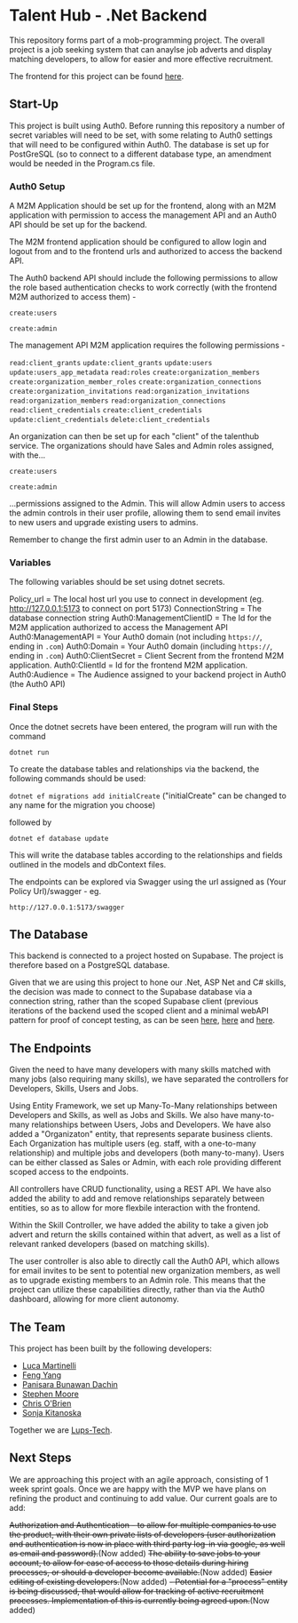 # Talent Hub - .Net Backend

This repository forms part of a mob-programming project. The overall project is a job seeking system that can anaylse job adverts and display matching developers, to allow for easier and more effective recruitment.

The frontend for this project can be found [here](https://github.com/lups-tech/jobMatches).

## Start-Up
This project is built using Auth0. Before running this repository a number of secret variables will need to be set, with some relating to Auth0 settings that will need to be configured within Auth0. The database is set up for PostGreSQL (so to connect to a different database type, an amendment would be needed in the Program.cs file. 

### Auth0 Setup

A M2M Application should be set up for the frontend, along with an M2M application with permission to access the management API and an Auth0 API should be set up for the backend.

The M2M frontend application should be configured to allow login and logout from and to the frontend urls and authorized to access the backend API. 

The Auth0 backend API should include the following permissions to allow the role based authentication checks to work correctly (with the frontend M2M authorized to access them) - 

```create:users``` 

```create:admin```

The management API M2M application requires the following permissions - 

```read:client_grants``` 
```update:client_grants``` 
```update:users``` 
```update:users_app_metadata```
```read:roles``` 
```create:organization_members``` 
```create:organization_member_roles``` 
```create:organization_connections``` 
```create:organization_invitations``` 
```read:organization_invitations``` 
```read:organization_members``` 
```read:organization_connections```  
```read:client_credentials``` 
```create:client_credentials``` 
```update:client_credentials``` 
```delete:client_credentials``` 

An organization can then be set up for each "client" of the talenthub service. The organizations should have Sales and Admin roles assigned, with the... 

```create:users``` 

```create:admin```

...permissions assigned to the Admin. This will allow Admin users to access the admin controls in their user profile, allowing them to send email invites to new users and upgrade existing users to admins.

Remember to change the first admin user to an Admin in the database.

### Variables
The following variables should be set using dotnet secrets.

Policy_url = The local host url you use to connect in development (eg. http://127.0.0.1:5173 to connect on port 5173)
ConnectionString = The database connection string
Auth0:ManagementClientID = The Id for the M2M application authorized to access the Management API
Auth0:ManagementAPI = Your Auth0 domain (not including ```https://```, ending in ```.com```)
Auth0:Domain = Your Auth0 domain (including ```https://```, ending in ```.com```)
Auth0:ClientSecret = Client Secrent from the frontend M2M application.
Auth0:ClientId = Id for the frontend M2M application.
Auth0:Audience = The Audience assigned to your backend project in Auth0 (the Auth0 API)

### Final Steps
Once the dotnet secrets have been entered, the program will run with the command 

```dotnet run ```

To create the database tables and relationships via the backend, the following commands should be used: 

```dotnet ef migrations add initialCreate```  ("initialCreate" can be changed to any name for the migration you choose)

followed by

```dotnet ef database update```

This will write the database tables according to the relationships and fields outlined in the models and dbContext files.

The endpoints can be explored via Swagger using the url assigned as (Your Policy Url)/swagger - eg. 

```http://127.0.0.1:5173/swagger```

## The Database
This backend is connected to a project hosted on Supabase. The project is therefore based on a PostgreSQL database.

Given that we are using this project to hone our .Net, ASP Net and C# skills, the decision was made to connect to the Supabase database via a connection string, rather than the scoped Supabase client (previous iterations of the backend used the scoped client and a minimal webAPI pattern for proof of concept testing, as can be seen [here](https://github.com/lups-tech/supabasecsharpapi), [here](https://github.com/lups-tech/supabaseJobAPI) and [here](https://github.com/lups-tech/supabaseDevAPI).

## The Endpoints
Given the need to have many developers with many skills matched with many jobs (also requiring many skills), we have separated the controllers for Developers, Skills, Users and Jobs.

Using Entity Framework, we set up Many-To-Many relationships between Developers and Skills, as well as Jobs and Skills. We also have many-to-many relationships between Users, Jobs and Developers. We have also added a "Organizaton" entity, that represents separate business clients. Each Organization has multiple users (eg. staff, with a one-to-many relationship) and multiple jobs and developers (both many-to-many). Users can be either classed as Sales or Admin, with each role providing different scoped access to the endpoints.

All controllers have CRUD functionality, using a REST API. We have also added the ability to add and remove relationships separately between entities, so as to allow for more flexbile interaction with the frontend.

Within the Skill Controller, we have added the ability to take a given job advert and return the skills contained within that advert, as well as a list of relevant ranked developers (based on matching skills).

The user controller is also able to directly call the Auth0 API, which allows for email invites to be sent to potential new organization members, as well as to upgrade existing members to an Admin role. This means that the project can utilize these capabilities directly, rather than via the Auth0 dashboard, allowing for more client autonomy.

## The Team
This project has been built by the following developers:
- [Luca Martinelli](https://github.com/Luega)
- [Feng Yang](https://github.com/Finns841594)
- [Panisara Bunawan Dachin](https://github.com/panisara-bd)
- [Stephen Moore](https://github.com/SMooreSwe)
- [Chris O'Brien](https://www.linkedin.com/in/chris-o-brien-314791212/)
- [Sonja Kitanoska](https://www.linkedin.com/in/sonja-kitanoska-986ba8a8/)

Together we are [Lups-Tech](https://github.com/lups-tech).

## Next Steps
We are approaching this project with an agile approach, consisting of 1 week sprint goals. Once we are happy with the MVP we have plans on refining the product and continuing to add value. Our current goals are to add:

~~Authorization and Authentication - to allow for multiple companies to use the product, with their own private lists of developers (user authorization and authentication is now in place with third party log-in via google, as well as email and password).~~(Now added)
~~The ability to save jobs to your account, to allow for ease of access to those details during hiring processes, or should a developer become available.~~(Now added)
~~Easier editing of existing developers.~~(Now added)
~~- Potential for a "process" entity is being discussed, that would allow for tracking of active recruitment processes. Implementation of this is currently being agreed upon.~~(Now added)
